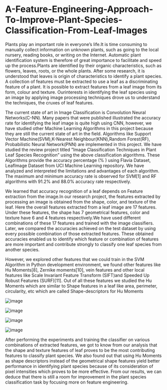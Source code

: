 # A-Feature-Engineering-Approach-To-Improve-Plant-Species-Classification-From-Leaf-Images

Plants play an important role in everyone’s life.It
is time consuming to manually collect information
on unknown plants, such as going to the local
nursery, reading books, or writing on the Internet.
Automatic plant identification system is therefore
of great importance to facilitate and speed up the
process.Plants are identified by their organic
characteristics, such as flowers, leaves, roots, or the
whole plants. After some research, it is understood
that leaves is origin of characteristics to identify a
plant species. A collection of features must be
extracted to use a leaf as a discriminating feature
of a plant. It is possible to extract features from a
leaf image from its form, colour and texture. 
Ourinterests in identifying the leaf species using an image
by applying image processing techniques drove us to understand the techniques, the cruxes of leaf features.

The current state of art in Image Classification
is Convolution Neural Networks(C-NN). Many
papers that were published illustrated the accuracy rate
for identifying the leaf image is quite high using CNN,
however, we have studied other Machine Learning
Algorithms in this project because they are still the
current state of art in the field. Algorithms like Support
Vector Machine(SVM),K-Nearest Neighbour(KNN),Random Forest(RF), Probabilistic Neural
Network(PNN) are implemented in this project.
We have studied the review project titled ”Image
Classification Techniques in Plant Leaf Species
Recognition” using the above classification algorithms.
These Algorithms provide the accuracy percentage (%
) using Flavia Dataset, LeafImage Dataset from UCI
Machine Learning repository. We have analyzed
and interpreted the limitations and advantages of each
algorithm. The maximum and minimum accuracy rate
is observed for SVM[1] and RF algorithms with
91.2% and 88.0% accuracy rate respectively.

We learned that accuracy recognition of a leaf depends
on Feature extraction from the image.In our
research project, the features extracted by processing
an image is obtained from the shape, color, and texture
of the leaf. Here the overall features extracted
from a leaf image are 17 features. Under these features,
the shape has 7 geometrical features, color and
texture have 6 and 4 features respectively.We have used different
combinations of these 17 features and trained with the
image classifiers. Later, we compared the accuracies
achieved on the test dataset by using every possible
combination of those extracted features. These obtained
accuracies enabled us to identify which feature
or combination of features are more important and
contribute strongly to classify one leaf species from
another species.

However, we explored other features
that we could train in the SVM Algorithm in Python
development environment, we found other features like
Hu Moments[8], Zernike moments[10], vein features
and other local features like Scale Invariant Feature
Transform (SIFT)and Speeded Up Robust Features
(SURF)[11]. Out of all these features we studied the
Hu Moments which are similar to Shape features in
a leaf like area, perimeter, circularity, etc which are
called Shape-descriptors for Hu Moments


![image](https://user-images.githubusercontent.com/55109738/117735089-ce6db480-b1c2-11eb-9c89-dc92722eddfd.png)

![image](https://user-images.githubusercontent.com/55109738/117735130-e5140b80-b1c2-11eb-9376-1110eb995c9c.png)

![image](https://user-images.githubusercontent.com/55109738/117735181-f78e4500-b1c2-11eb-8223-a7252d93ed0d.png)

![image](https://user-images.githubusercontent.com/55109738/117735221-0b39ab80-b1c3-11eb-8c4c-6664bd763bc2.png)


After performing the experiments and training the
classifier on various combinations of extracted features,
we got to know from our analysis that the shape
and texture features of leaf proves to be the most
contributing features to classify plant species. We also
found out that using Hu Moments as shape descriptors
instead of the geometrical shape features yield better
performance in identifying plant species because of
its consideration of pixel intensities which proves to
be more effective. From our results, we can deduce
that there is still a room for improvement in the
plant species classification task by focusing more on
feature engineering.

